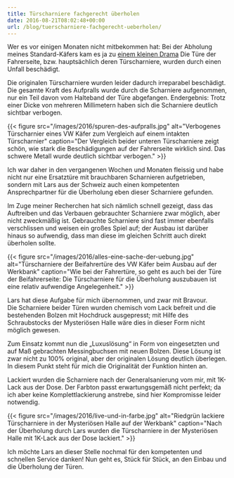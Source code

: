 ```yaml
---
title: Türscharniere fachgerecht überholen
date: 2016-08-21T08:02:48+00:00
url: /blog/tuerscharniere-fachgerecht-ueberholen/
---
```


Wer es vor einigen Monaten nicht mitbekommen hat: Bei der Abholung meines Standard-Käfers kam es ja zu [einem kleinen Drama](/blog/erster-schaden-nach-der-ankunft/) Die Türe der Fahrerseite, bzw. hauptsächlich deren Türscharniere, wurden durch einen Unfall beschädigt.

Die originalen Türscharniere wurden leider dadurch irreparabel beschädigt. Die gesamte Kraft des Aufpralls wurde durch die Scharniere aufgenommen, nur ein Teil davon vom Halteband der Türe abgefangen. Endergebnis: Trotz einer Dicke von mehreren Millimetern haben sich die Scharniere deutlich sichtbar verbogen.

<!--more-->

{{< figure src="/images/2016/spuren-des-aufpralls.jpg" alt="Verbogenes Türscharnier eines VW Käfer zum Vergleich auf einem intakten Türscharnier" caption="Der Vergleich beider unteren Türscharniere zeigt schön, wie stark die Beschädigungen auf der Fahrerseite wirklich sind. Das schwere Metall wurde deutlich sichtbar verbogen." >}}

Ich war daher in den vergangenen Wochen und Monaten fleissig und habe nicht nur eine Ersatztüre mit brauchbaren Scharnieren aufgetrieben, sondern mit Lars aus der Schweiz auch einen kompetenten Ansprechpartner für die Überholung eben dieser Scharniere gefunden.

Im Zuge meiner Recherchen hat sich nämlich schnell gezeigt, dass das Auftreiben und das Verbauen gebrauchter Scharniere zwar möglich, aber nicht zweckmäßig ist. Gebrauchte Scharniere sind fast immer ebenfalls verschlissen und weisen ein großes Spiel auf; der Ausbau ist darüber hinaus so aufwendig, dass man diese im gleichen Schritt auch direkt überholen sollte.

{{< figure src="/images/2016/alles-eine-sache-der-uebung.jpg" alt="Türscharniere der Beifahrertüre des VW Käfer beim Ausbau auf der Werkbank" caption="Wie bei der Fahrertüre, so geht es auch bei der Türe der Beifahrerseite: Die Türscharniere für die Überholung auszubauen ist eine relativ aufwendige Angelegenheit." >}}

Lars hat diese Aufgabe für mich übernommen, und zwar mit Bravour. Die Scharniere beider Türen wurden chemisch vom Lack befreit und die bestehenden Bolzen mit Hochdruck ausgepresst; mit Hilfe des Schraubstocks der Mysteriösen Halle wäre dies in dieser Form nicht möglich gewesen.

Zum Einsatz kommt nun die „Luxuslösung“ in Form von eingesetzten und auf Maß gebrachten Messingbuchsen mit neuen Bolzen. Diese Lösung ist zwar nicht zu 100% original, aber der originalen Lösung deutlich überlegen. In diesem Punkt steht für mich die Originalität der Funktion hinten an.

Lackiert wurden die Scharniere nach der Generalsanierung vom mir, mit 1K-Lack aus der Dose. Der Farbton passt erwartungsgemäß nicht perfekt; da ich aber keine Komplettlackierung anstrebe, sind hier Kompromisse leider notwendig.

{{< figure src="/images/2016/live-und-in-farbe.jpg" alt="Riedgrün lackiere Türscharniere in der Mysteriösen Halle auf der Werkbank" caption="Nach der Überholung durch Lars wurden die Türscharniere in der Mysteriösen Halle mit 1K-Lack aus der Dose lackiert." >}}

Ich möchte Lars an dieser Stelle nochmal für den kompetenten und schnellen Service danken! Nun geht es, Stück für Stück, an den Einbau und die Überholung der Türen.
